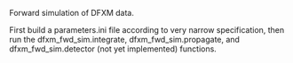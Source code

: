 Forward simulation of DFXM data.

First build a parameters.ini file according to very narrow specification, then run the dfxm_fwd_sim.integrate, dfxm_fwd_sim.propagate, and dfxm_fwd_sim.detector (not yet implemented) functions.

